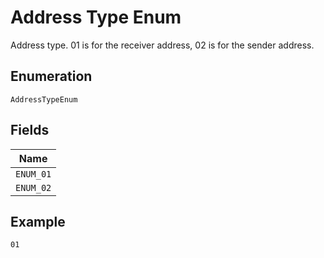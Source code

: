 
# Address Type Enum

Address type. 01 is for the receiver address, 02 is for the sender address.

## Enumeration

`AddressTypeEnum`

## Fields

| Name |
|  --- |
| `ENUM_01` |
| `ENUM_02` |

## Example

```
01
```

